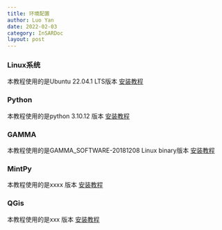 ```yaml
---
title: 环境配置
author: Luo Yan
date: 2022-02-03
category: InSARDoc
layout: post
---
```


### Linux系统

本教程使用的是Ubuntu 22.04.1 LTS版本
[安装教程](/pages/linux/)

### Python
本教程使用的是python 3.10.12 版本
[安装教程](/pages/python/)

### GAMMA
本教程使用的是GAMMA_SOFTWARE-20181208 Linux binary版本
[安装教程](/pages/gamma/)

### MintPy
本教程使用的是xxxx 版本
[安装教程](/pages/mintpy/)

### QGis
本教程使用的是xxx 版本
[安装教程](/pages/QGis/)
